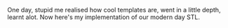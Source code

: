 One day, stupid me realised how cool templates are, went in a little depth, learnt alot.
Now here's my implementation of our modern day STL.